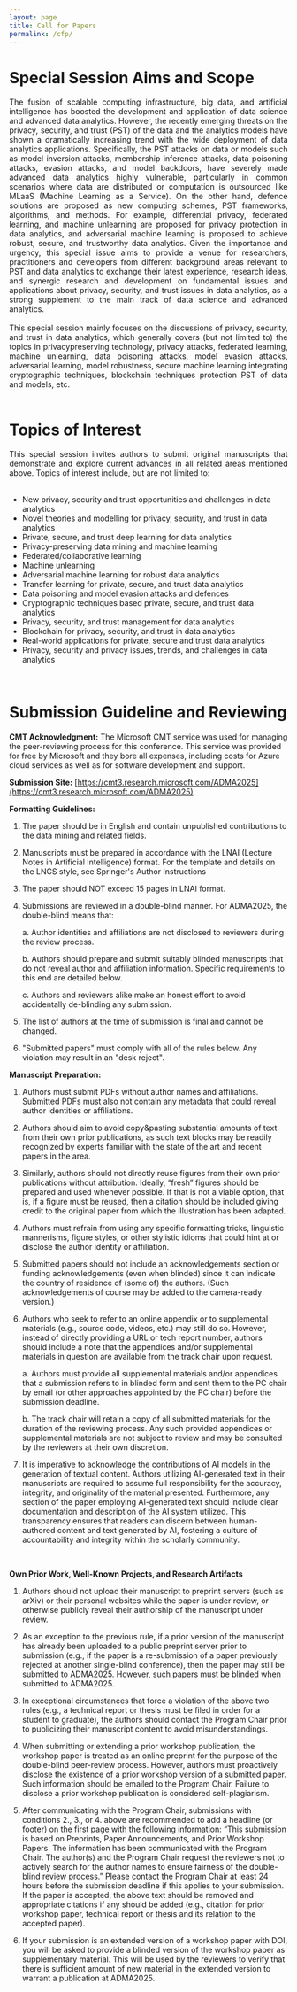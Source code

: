 ```yaml
---
layout: page
title: Call for Papers
permalink: /cfp/
---
```


# **Special Session Aims and Scope**

<div style="text-align: justify"> The fusion of scalable computing infrastructure, big data, and artificial intelligence has boosted the development and application of data science and advanced data analytics. However, the recently emerging threats on the privacy, security, and trust (PST) of the data and the analytics models have shown a dramatically increasing trend with the wide deployment of data analytics applications. Specifically, the PST attacks on data or models such as model inversion attacks, membership inference attacks, data poisoning attacks, evasion attacks, and model backdoors, have severely made advanced data analytics highly vulnerable, particularly in common scenarios where data are distributed or computation is outsourced like MLaaS (Machine Learning as a Service). On the other hand, defence solutions are proposed as new computing schemes, PST frameworks, algorithms, and methods. For example, differential privacy, federated learning, and machine unlearning are proposed for privacy protection in data analytics, and adversarial machine learning is proposed to achieve robust, secure, and trustworthy data analytics. Given the importance and urgency, this special issue aims to provide a venue for researchers, practitioners and developers from different background areas relevant to PST and data analytics to exchange their latest experience, research ideas, and synergic research and development on fundamental issues and applications about privacy, security, and trust issues in data analytics, as a strong supplement to the main track of data science and advanced analytics. </div> 

<br/>

<div style="text-align: justify"> This special session mainly focuses on the discussions of privacy, security, and trust in data analytics, which generally covers (but not limited to) the topics in privacypreserving technology, privacy attacks, federated learning, machine unlearning, data poisoning attacks, model evasion attacks, adversarial learning, model robustness, secure machine learning integrating cryptographic techniques, blockchain techniques protection PST of data and models, etc.</div>

<br/>

# **Topics of Interest**

<div style="text-align: justify"> This special session invites authors to submit original manuscripts that demonstrate and explore current advances in all related areas mentioned above. Topics of interest include, but are not limited to: </div>

<br/>

- New privacy, security and trust opportunities and challenges in data analytics
- Novel theories and modelling for privacy, security, and trust in data analytics
- Private, secure, and trust deep learning for data analytics
- Privacy-preserving data mining and machine learning
- Federated/collaborative learning
- Machine unlearning
- Adversarial machine learning for robust data analytics
- Transfer learning for private, secure, and trust data analytics
- Data poisoning and model evasion attacks and defences
- Cryptographic techniques based private, secure, and trust data analytics
- Privacy, security, and trust management for data analytics
- Blockchain for privacy, security, and trust in data analytics
- Real-world applications for private, secure and trust data analytics
- Privacy, security and privacy issues, trends, and challenges in data analytics

<br/>

# **Submission Guideline and Reviewing**
**CMT Acknowledgment:** 
The Microsoft CMT service was used for managing the peer-reviewing process for this conference. This service was provided for free by Microsoft and they bore all expenses, including costs for Azure cloud services as well as for software development and support.

**Submission Site:** 
[https://cmt3.research.microsoft.com/ADMA2025](https://cmt3.research.microsoft.com/ADMA2025)

<!-- - Step 1: Login and enter ADMA conference in EasyChair. Website: [https://easychair.org/conferences/?conf=ADMA2023](https://easychair.org/conferences/?conf=ADMA2023)
- Step 2: Select your role as "author". From the top menu, click the "New Submission" button, and then select "Special Session: Private, Secure, and Trust Data Analytics" to continue.
- Step 3: Enter your paper information and then use the "Submit" button at the bottom of the form. -->

**Formatting Guidelines:**
1. The paper should be in English and contain unpublished contributions to the data mining and related fields.

2. Manuscripts must be prepared in accordance with the LNAI (Lecture Notes in Artificial Intelligence) format. For the template and details on the LNCS style, see Springer's Author Instructions

3. The paper should NOT exceed 15 pages in LNAI format.

4. Submissions are reviewed in a double-blind manner. For ADMA2025, the double-blind means that:

    a. Author identities and affiliations are not disclosed to reviewers during the review process.

    b. Authors should prepare and submit suitably blinded manuscripts that do not reveal author and affiliation information. Specific requirements to this end are detailed below.

    c. Authors and reviewers alike make an honest effort to avoid accidentally de-blinding any submission.

5. The list of authors at the time of submission is final and cannot be changed.

6. "Submitted papers" must comply with all of the rules below. Any violation may result in an "desk reject".
<!-- - <div style="text-align: justify"> The length of each paper submitted should be no more than 10 pages, and formatted following the standard 2-column U.S. letter style of IEEE Conference template. See the <a href="https://www.ieee.org/conferences/publishing/templates.html">IEEE Proceedings Author Guidelines</a> for further information and instructions.</div>
- <div style="text-align: justify"> All submissions will be double-blind reviewed by the Program Committee on the basis of technical quality, relevance to the scope of the special session, originality, significance, and clarity. The names and affiliations of authors must not appear in the submissions, and bibliographic references must be adjusted to preserve author anonymity. Submissions failing to comply with paper formatting and authors anonymity will be rejected without reviews.</div>
- <div style="text-align: justify"> Authors are also encouraged to submit supplementary materials, i.e., providing the source code and data through a GitHub-like public repository to support the reproducibility of their research results.</div> -->
<!-- **Submission portal:** [https://cmt3.research.microsoft.com/ADMA2022](https://cmt3.research.microsoft.com/ADMA2022) -->

<!-- <div style="text-align: justify"> Special session papers strictly follow the same specifications, requirements, and policies as the main conference submissions in terms of paper formatting and length and important policies. Reviewing the submissions in each special session is coordinated by the special session organizers and is fully aligned to the main conference evaluation process. See [ADMA203 Important Policies](https://conferences.sigappfr.org/ADMA2023/cfp-for-special-sessions-track/) for more details. In particular: </div>

<br/> -->
**Manuscript Preparation:**
1. Authors must submit PDFs without author names and affiliations. Submitted PDFs must also not contain any metadata that could reveal author identities or affiliations.

2. Authors should aim to avoid copy&pasting substantial amounts of text from their own prior publications, as such text blocks may be readily recognized by experts familiar with the state of the art and recent papers in the area.

3. Similarly, authors should not directly reuse figures from their own prior publications without attribution. Ideally, “fresh” figures should be prepared and used whenever possible. If that is not a viable option, that is, if a figure must be reused, then a citation should be included giving credit to the original paper from which the illustration has been adapted.

4. Authors must refrain from using any specific formatting tricks, linguistic mannerisms, figure styles, or other stylistic idioms that could hint at or disclose the author identity or affiliation.

5. Submitted papers should not include an acknowledgements section or funding acknowledgements (even when blinded) since it can indicate the country of residence of (some of) the authors. (Such acknowledgements of course may be added to the camera-ready version.)

6. Authors who seek to refer to an online appendix or to supplemental materials (e.g., source code, videos, etc.) may still do so. However, instead of directly providing a URL or tech report number, authors should include a note that the appendices and/or supplemental materials in question are available from the track chair upon request.

    a. Authors must provide all supplemental materials and/or appendices that a submission refers to in blinded form and sent them to the PC chair by email (or other approaches appointed by the PC chair) before the submission deadline.

    b. The track chair will retain a copy of all submitted materials for the duration of the reviewing process. Any such provided appendices or supplemental materials are not subject to review and may be consulted by the reviewers at their own discretion.

7. It is imperative to acknowledge the contributions of AI models in the generation of textual content. Authors utilizing AI-generated text in their manuscripts are required to assume full responsibility for the accuracy, integrity, and originality of the material presented. Furthermore, any section of the paper employing AI-generated text should include clear documentation and description of the AI system utilized. This transparency ensures that readers can discern between human-authored content and text generated by AI, fostering a culture of accountability and integrity within the scholarly community.
<!-- - <div style="text-align: justify"> All accepted full-length special session papers will be published by IEEE in the ADMA main conference proceedings under its Special Session scheme. All papers will be submitted for inclusion in the IEEEXplore Digital Library. The conference proceedings will be submitted for EI indexing through INSPEC by IEEE.</div> -->

<!-- 
- Submissions must be original work and should not be under submission to other venues at the time of review.

- The length of each paper submitted to the special session should be no more than 10 pages, and the papers should be formatted following the standard 2-column U.S. letter style of IEEE Conference template. See the IEEE Proceedings Author Guidelines: [http://www.ieee.org/conferences_events/conferences/publishing/templates.html](http://www.ieee.org/conferences_events/conferences/publishing/templates.html), for further information and instructions.

- Authors are also encouraged to submit supplementary materials, i.e., providing the source code and data through a GitHub-like public repository to support the reproducibility of their research results.
    
- Papers will then be assigned to appropriate PCMs by the Special Session organizers for review.
    
- Special Session organizers will make recommendations of acceptance/rejection for papers in their sessions, which must be validated by General chairs, Research, and Application track chairs.

- To guarantee uniform quality control for all special sessions and to be consistent with the main conference, the final decisions of special session paper acceptance/rejection are made by the ADMA Program Chairs. -->

<br/>

**Own Prior Work, Well-Known Projects, and Research Artifacts**

1. Authors should not upload their manuscript to preprint servers (such as arXiv) or their personal websites while the paper is under review, or otherwise publicly reveal their authorship of the manuscript under review.

2. As an exception to the previous rule, if a prior version of the manuscript has already been uploaded to a public preprint server prior to submission (e.g., if the paper is a re-submission of a paper previously rejected at another single-blind conference), then the paper may still be submitted to ADMA2025. However, such papers must be blinded when submitted to ADMA2025.

3. In exceptional circumstances that force a violation of the above two rules (e.g., a technical report or thesis must be filed in order for a student to graduate), the authors should contact the Program Chair prior to publicizing their manuscript content to avoid misunderstandings.

4. When submitting or extending a prior workshop publication, the workshop paper is treated as an online preprint for the purpose of the double-blind peer-review process. However, authors must proactively disclose the existence of a prior workshop version of a submitted paper. Such information should be emailed to the Program Chair. Failure to disclose a prior workshop publication is considered self-plagiarism.

5. After communicating with the Program Chair, submissions with conditions 2., 3., or 4. above are recommended to add a headline (or footer) on the first page with the following information: “This submission is based on Preprints, Paper Announcements, and Prior Workshop Papers. The information has been communicated with the Program Chair. The author(s) and the Program Chair request the reviewers not to actively search for the author names to ensure fairness of the double-blind review process.” Please contact the Program Chair at least 24 hours before the submission deadline if this applies to your submission. If the paper is accepted, the above text should be removed and appropriate citations if any should be added (e.g., citation for prior workshop paper, technical report or thesis and its relation to the accepted paper).

6. If your submission is an extended version of a workshop paper with DOI, you will be asked to provide a blinded version of the workshop paper as supplementary material. This will be used by the reviewers to verify that there is sufficient amount of new material in the extended version to warrant a publication at ADMA2025.

<!-- <div style="text-align: justify"> <B>Reproducibility:</B> The advancement of science depends heavily on reproducibility. We strongly recommend that the authors release their code and data to the public. Authors can provide an optional two-page supplement at the end of their submitted paper (it needs to be in the same PDF file and start at page 11). This supplement can only be used to include:</div>

- <div style="text-align: justify"> Information necessary for reproducing the experimental results reported in the paper (e.g., various algorithmic and model parameters and configurations, hyper parameter search spaces, details related to data set filtering and train/test splits, software versions, detailed hardware configuration, etc.).</div>
- <div style="text-align: justify"> Any data, pseudo-code and proofs that could not be included in the main page of the manuscript due to space limitations.</div>

<div style="text-align: justify"> <B>Authorship:</B> The list of authors at the time of submission is considered final and any further changes of the authorship are not allowed.</div>
</br>

<div style="text-align: justify"> <B>Dual Submissions:</B> ADMA is an archival publication venue as such submissions that have been previously published, accepted, or are currently under consideration at other peer-review publication venues (i.e., journals, conferences, workshops with published proceedings, etc) are not permitted.</div>
</br>

<div style="text-align: justify"> <B>Conflicts of Interest (COI):</B> COIs must be declared at the time of submission. COIs include employment at the same institution within the past three years, collaborations during the past three years, advisor/advisee relationships, plus family and close friends.</div>
</br>

<div style="text-align: justify"> <B>Attendance:</B> At least one of the authors of each accepted paper must register in full and attend the conference to present the paper. No-show papers will be removed from the IEEE Xplore proceedings.
</div> -->



